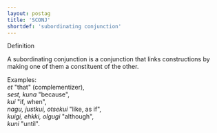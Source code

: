 ```yaml
---
layout: postag
title: 'SCONJ'
shortdef: 'subordinating conjunction'
---
```


Definition

A subordinating conjunction is a conjunction that links constructions by making one of them a constituent of the other.<br/>

Examples:<br/>
<i>et</i> "that" (complementizer),<br/>
<i>sest, kuna</i> "because",<br/>
<i>kui</i> "if, when",<br/>
<i>nagu, justkui, otsekui</i> "like, as if",<br/>
<i>kuigi, ehkki, olgugi</i> "although",<br/>
<i>kuni</i> "until".
<!-- Interlanguage links updated Ne 5. května 2024, 18:19:42 CEST -->
